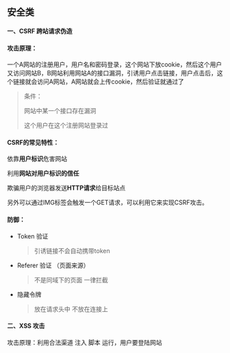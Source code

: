 ## 安全类

#### 一、CSRF 跨站请求伪造

#### 攻击原理：

一个A网站的注册用户，用户名和密码登录，这个网站下放cookie，然后这个用户又访问网站B，B网站利用网站A的接口漏洞，引诱用户点击链接，用户点击后，这个链接就会访问A网站，A网站就会上传cookie，然后验证就通过了

> 条件：
>
> 网站中某一个接口存在漏洞
>
> 这个用户在这个注册网站登录过

#### CSRF的常见特性：

依靠**用户标识**危害网站

利用**网站对用户标识的信任**

欺骗用户的浏览器发送**HTTP请求**给目标站点

另外可以通过IMG标签会触发一个GET请求，可以利用它来实现CSRF攻击。

#### 防御：

+ Token 验证

  > 引诱链接不会自动携带token

+ Referer 验证 （页面来源）

  > 不是同域下的页面 一律拦截

+ 隐藏令牌

  > 放在请求头中 不放在连接上



#### 二、XSS 攻击

攻击原理：利用合法渠道 注入 脚本 运行，用户要登陆网站